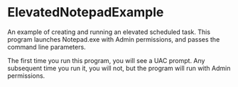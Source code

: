 # ElevatedNotepadExample
An example of creating and running an elevated scheduled task.  This program launches Notepad.exe with Admin permissions, and passes the command line parameters.

The first time you run this program, you will see a UAC prompt.  Any subsequent time you run it, you will not, but the program will run with Admin permissions.
